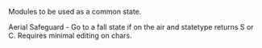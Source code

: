 Modules to be used as a common state.

Aerial Safeguard - Go to a fall state if on the air and statetype returns S or C. Requires minimal editing on chars.
